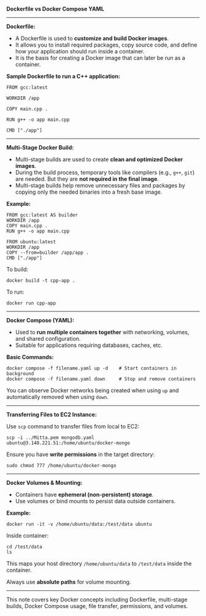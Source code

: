 **Dockerfile vs Docker Compose YAML**

---

**Dockerfile:**

* A Dockerfile is used to **customize and build Docker images**.
* It allows you to install required packages, copy source code, and define how your application should run inside a container.
* It is the basis for creating a Docker image that can later be run as a container.

**Sample Dockerfile to run a C++ application:**

```
FROM gcc:latest

WORKDIR /app

COPY main.cpp .

RUN g++ -o app main.cpp

CMD ["./app"]
```

---

**Multi-Stage Docker Build:**

* Multi-stage builds are used to create **clean and optimized Docker images**.
* During the build process, temporary tools like compilers (e.g., `g++`, `git`) are needed. But they are **not required in the final image**.
* Multi-stage builds help remove unnecessary files and packages by copying only the needed binaries into a fresh base image.

**Example:**

```
FROM gcc:latest AS builder
WORKDIR /app
COPY main.cpp .
RUN g++ -o app main.cpp

FROM ubuntu:latest
WORKDIR /app
COPY --from=builder /app/app .
CMD ["./app"]
```

To build:

```
docker build -t cpp-app .
```

To run:

```
docker run cpp-app
```

---

**Docker Compose (YAML):**

* Used to **run multiple containers together** with networking, volumes, and shared configuration.
* Suitable for applications requiring databases, caches, etc.

**Basic Commands:**

```
docker compose -f filename.yaml up -d    # Start containers in background
docker compose -f filename.yaml down     # Stop and remove containers
```

You can observe Docker networks being created when using `up` and automatically removed when using `down`.

---

**Transferring Files to EC2 Instance:**

Use `scp` command to transfer files from local to EC2:

```
scp -i ../Mitta.pem mongodb.yaml ubuntu@3.148.221.51:/home/ubuntu/docker-mongo
```

Ensure you have **write permissions** in the target directory:

```
sudo chmod 777 /home/ubuntu/docker-mongo
```

---

**Docker Volumes & Mounting:**

* Containers have **ephemeral (non-persistent) storage**.
* Use volumes or bind mounts to persist data outside containers.

**Example:**

```
docker run -it -v /home/ubuntu/data:/test/data ubuntu
```

Inside container:

```
cd /test/data
ls
```

This maps your host directory `/home/ubuntu/data` to `/test/data` inside the container.

Always use **absolute paths** for volume mounting.

---

This note covers key Docker concepts including Dockerfile, multi-stage builds, Docker Compose usage, file transfer, permissions, and volumes.
